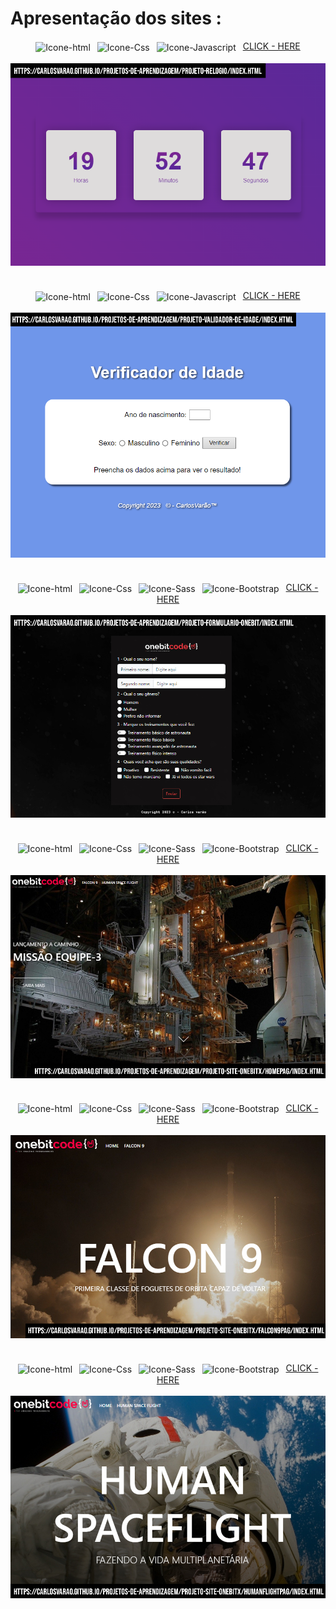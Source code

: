 # Apresentação dos sites :

<div>
 
 <div align="center" style="display: inline_block">
  <img align="center" alt="Icone-html" src="https://img.shields.io/badge/HTML5-E34F26?style=for-the-badge&logo=html5&logoColor=white">&ensp;
  <img align="center" alt="Icone-Css" src="https://img.shields.io/badge/CSS3-1572B6?style=for-the-badge&logo=css3&logoColor=white">&ensp;
  <img align="center" alt="Icone-Javascript" src="https://img.shields.io/badge/JavaScript-323330?style=for-the-badge&logo=javascript&logoColor=F7DF1E">&ensp;
  <a href="https://carlosvarao.github.io/Projetos-de-aprendizagem/Projeto-relogio/index.html" target="_blank"><span>CLICK - HERE</span></a>
 </div>

 <div align="center" style="display: inline_block"><br>
  <img align="center" alt="clone-discord" src="Assets/relogio.png">
 </div>
 
</div>

#

<div align="center" style="display: inline_block">
 
 <div>
  <img align="center" alt="Icone-html" src="https://img.shields.io/badge/HTML5-E34F26?style=for-the-badge&logo=html5&logoColor=white">&ensp;
  <img align="center" alt="Icone-Css" src="https://img.shields.io/badge/CSS3-1572B6?style=for-the-badge&logo=css3&logoColor=white">&ensp;
  <img align="center" alt="Icone-Javascript" src="https://img.shields.io/badge/JavaScript-323330?style=for-the-badge&logo=javascript&logoColor=F7DF1E">&ensp;
  <a href="https://carlosvarao.github.io/Projetos-de-aprendizagem/Projeto-validador-de-idade/index.html" target="_blank"><span>CLICK - HERE</span></a>
 </div>

 <div align="center" style="display: inline_block"><br>
  <img align="center" alt="clone-discord" src="Assets/validador.png">
 </div>
 
</div>

#

<div>
 <div align="center" style="display: inline_block">
  <img align="center" alt="Icone-html" src="https://img.shields.io/badge/HTML5-E34F26?style=for-the-badge&logo=html5&logoColor=white">&ensp;
  <img align="center" alt="Icone-Css" src="https://img.shields.io/badge/CSS3-1572B6?style=for-the-badge&logo=css3&logoColor=white">&ensp;
  <img align="center" alt="Icone-Sass" src="https://img.shields.io/badge/Sass-CC6699?style=for-the-badge&logo=sass&logoColor=white">&ensp;
  <img align="center" alt="Icone-Bootstrap" src="https://img.shields.io/badge/Bootstrap-563D7C?style=for-the-badge&logo=bootstrap&logoColor=white">&ensp;
  <a href="https://carlosvarao.github.io/Projetos-de-aprendizagem/Projeto-formulario-oneBit/index.html" target="_blank"><span>CLICK - HERE</span></a>
 </div>

 <div align="center" style="display: inline_block"><br>
  <img align="center" alt="form-onebit" src="Assets/form-oneBitCode.jpg">
 </div>

</div>

#

<div>
 <div align="center" style="display: inline_block">
  <img align="center" alt="Icone-html" src="https://img.shields.io/badge/HTML5-E34F26?style=for-the-badge&logo=html5&logoColor=white">&ensp;
  <img align="center" alt="Icone-Css" src="https://img.shields.io/badge/CSS3-1572B6?style=for-the-badge&logo=css3&logoColor=white">&ensp;
  <img align="center" alt="Icone-Sass" src="https://img.shields.io/badge/Sass-CC6699?style=for-the-badge&logo=sass&logoColor=white">&ensp;
  <img align="center" alt="Icone-Bootstrap" src="https://img.shields.io/badge/Bootstrap-563D7C?style=for-the-badge&logo=bootstrap&logoColor=white">&ensp;
  <a href="https://carlosvarao.github.io/Projetos-de-aprendizagem/Projeto-site-onebitX/homePag/index.html" target="_blank"><span>CLICK - HERE</span></a>
 </div>

 <div align="center" style="display: inline_block"><br>
  <img align="center" alt="form-onebit" src="Assets/home-onebitX.jpg">
 </div>

</div>

#

#

<div>
 <div align="center" style="display: inline_block">
  <img align="center" alt="Icone-html" src="https://img.shields.io/badge/HTML5-E34F26?style=for-the-badge&logo=html5&logoColor=white">&ensp;
  <img align="center" alt="Icone-Css" src="https://img.shields.io/badge/CSS3-1572B6?style=for-the-badge&logo=css3&logoColor=white">&ensp;
  <img align="center" alt="Icone-Sass" src="https://img.shields.io/badge/Sass-CC6699?style=for-the-badge&logo=sass&logoColor=white">&ensp;
  <img align="center" alt="Icone-Bootstrap" src="https://img.shields.io/badge/Bootstrap-563D7C?style=for-the-badge&logo=bootstrap&logoColor=white">&ensp;
  <a href="https://carlosvarao.github.io/Projetos-de-aprendizagem/Projeto-site-onebitX/falcon9Pag/index.html" target="_blank"><span>CLICK - HERE</span></a>
 </div>

 <div align="center" style="display: inline_block"><br>
  <img align="center" alt="form-onebit" src="Assets/falcon9-onebitX.jpg">
 </div>

</div>

#

<div>
 <div align="center" style="display: inline_block">
  <img align="center" alt="Icone-html" src="https://img.shields.io/badge/HTML5-E34F26?style=for-the-badge&logo=html5&logoColor=white">&ensp;
  <img align="center" alt="Icone-Css" src="https://img.shields.io/badge/CSS3-1572B6?style=for-the-badge&logo=css3&logoColor=white">&ensp;
  <img align="center" alt="Icone-Sass" src="https://img.shields.io/badge/Sass-CC6699?style=for-the-badge&logo=sass&logoColor=white">&ensp;
  <img align="center" alt="Icone-Bootstrap" src="https://img.shields.io/badge/Bootstrap-563D7C?style=for-the-badge&logo=bootstrap&logoColor=white">&ensp;
  <a href="https://carlosvarao.github.io/Projetos-de-aprendizagem/Projeto-site-onebitX/humanFlightPag/index.html" target="_blank"><span>CLICK - HERE</span></a>
 </div>

 <div align="center" style="display: inline_block"><br>
  <img align="center" alt="form-onebit" src="Assets/humanFlightPag-onebitX.jpg">
 </div>

</div>
